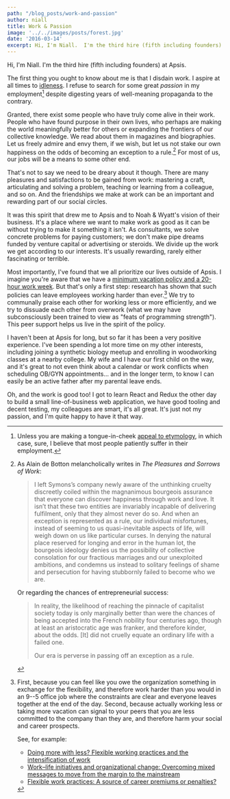 ```yaml
---
path: "/blog_posts/work-and-passion"
author: niall
title: Work & Passion
image: '../../images/posts/forest.jpg'
date: '2016-03-14'
excerpt: Hi, I'm Niall.  I'm the third hire (fifth including founders) at Apsis. The first thing you ought to know about me is that I disdain work.
---
```


Hi, I'm Niall.  I'm the third hire (fifth including founders) at Apsis.

The first thing you ought to know about me is that I disdain work.  I aspire at all times to [idleness](http://www.zpub.com/notes/idle.html).  I refuse to search for some great *passion* in my employment[^1] despite digesting years of well-meaning propaganda to the contrary.

Granted, there exist some people who have truly come alive in their work.  People who have found purpose in their own lives, who perhaps are making the world meaningfully better for others or expanding the frontiers of our collective knowledge.  We read about them in magazines and biographies.  Let us freely admire and envy them, if we wish, but let us not stake our own happiness on the odds of becoming an exception to a rule.[^2]  For most of us, our jobs will be a means to some other end.

That's not to say we need to be dreary about it though.  There are many pleasures and satisfactions to be gained from work: mastering a craft, articulating and solving a problem, teaching or learning from a colleague, and so on.  And the friendships we make at work can be an important and rewarding part of our social circles.

It was this spirit that drew me to Apsis and to Noah & Wyatt's vision of their business.  It's a place where we want to make work as good as it can be without trying to make it something it isn't.  As consultants, we solve concrete problems for paying customers; we don't make pipe dreams funded by venture capital or advertising or steroids.  We divide up the work we get according to our interests.  It's usually rewarding, rarely either fascinating or terrible.

Most importantly, I've found that we all prioritize our lives outside of Apsis.  I imagine you're aware that we have a [minimum vacation policy and a 20-hour work week](http://apsis.io/apsis/blog/2015/04/23/work-sustainably/).  But that's only a first step: research has shown that such policies can leave employees working harder than ever.[^3]  We try to communally praise each other for working less or more efficiently, and we try to dissuade each other from overwork (what we may have subconsciously been trained to view as "feats of programming strength").  This peer support helps us live in the spirit of the policy.

I haven't been at Apsis for long, but so far it has been a very positive experience.  I've been spending a lot more time on my other interests, including joining a synthetic biology meetup and enrolling in woodworking classes at a nearby college.  My wife and I have our first child on the way, and it's great to not even think about a calendar or work conflicts when scheduling OB/GYN appointments... and in the longer term, to know I can easily be an active father after my parental leave ends.

Oh, and the work is good too!  I got to learn React and Redux the other day to build a small line-of-business web application, we have good tooling and decent testing, my colleagues are smart, it's all great.  It's just not my passion, and I'm quite happy to have it that way.

[^1]:
    Unless you are making a tongue-in-cheek [appeal to etymology](http://itre.cis.upenn.edu/~myl/languagelog/archives/002454.html), in which case, sure, I believe that most people patiently suffer in their employment.

[^2]:
    As Alain de Botton melancholically writes in *The Pleasures and Sorrows of Work*:

    > I left Symons’s company newly aware of the unthinking cruelty discreetly coiled within the magnanimous bourgeois assurance that everyone can discover happiness through work and love. It isn’t that these two entities are invariably incapable of delivering fulfilment, only that they almost never do so. And when an exception is represented as a rule, our individual misfortunes, instead of seeming to us quasi-inevitable aspects of life, will weigh down on us like particular curses. In denying the natural place reserved for longing and error in the human lot, the bourgeois ideology denies us the possibility of collective consolation for our fractious marriages and our unexploited ambitions, and condemns us instead to solitary feelings of shame and persecution for having stubbornly failed to become who we are.

    Or regarding the chances of entrepreneurial success:

    > In reality, the likelihood of reaching the pinnacle of capitalist society today is only marginally better than were the chances of being accepted into the French nobility four centuries ago, though at least an aristocratic age was franker, and therefore kinder, about the odds. [It] did not cruelly equate an ordinary life with a failed one.
    >
    > Our era is perverse in passing off an exception as a rule.

[^3]:
    First, because you can feel like you owe the organization something in exchange for the flexibility, and therefore work harder than you would in an 9--5 office job where the constraints are clear and everyone leaves together at the end of the day.  Second, because actually working less or taking more vacation can signal to your peers that you are less committed to the company than they are, and therefore harm your social and career prospects.

    See, for example:

    * [Doing more with less? Flexible working practices and the intensification of work](http://www.som.cranfield.ac.uk/som/media/images/research/wbl/moreless.pdf)
    * [Work–life initiatives and organizational change: Overcoming mixed messages to move from the margin to the mainstream](http://hum.sagepub.com/content/early/2009/12/01/0018726709352385.full.pdf+html)
    * [Flexible work practices: A source of career premiums or penalties?](FLEXIBLE%20WORK%20PRACTICES:%20A%20SOURCE%20OF%20CAREER%20PREMIUMS%20OR%20PENALTIES?)
